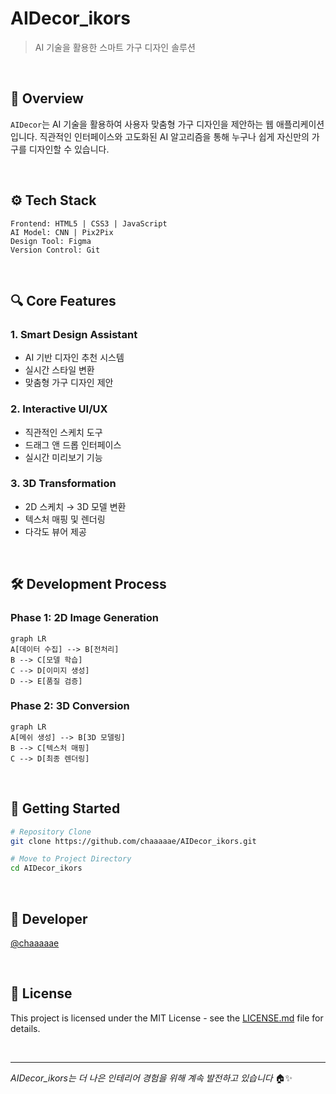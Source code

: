 # AIDecor_ikors
> AI 기술을 활용한 스마트 가구 디자인 솔루션

<br>

## 🎯 Overview
`AIDecor`는 AI 기술을 활용하여 사용자 맞춤형 가구 디자인을 제안하는 웹 애플리케이션입니다. 직관적인 인터페이스와 고도화된 AI 알고리즘을 통해 누구나 쉽게 자신만의 가구를 디자인할 수 있습니다.

<br>

## ⚙️ Tech Stack
```
Frontend: HTML5 | CSS3 | JavaScript
AI Model: CNN | Pix2Pix
Design Tool: Figma
Version Control: Git
```

<br>

## 🔍 Core Features

### 1. Smart Design Assistant
- AI 기반 디자인 추천 시스템
- 실시간 스타일 변환
- 맞춤형 가구 디자인 제안

### 2. Interactive UI/UX
- 직관적인 스케치 도구
- 드래그 앤 드롭 인터페이스
- 실시간 미리보기 기능

### 3. 3D Transformation
- 2D 스케치 → 3D 모델 변환
- 텍스처 매핑 및 렌더링
- 다각도 뷰어 제공

<br>

## 🛠️ Development Process

### Phase 1: 2D Image Generation
```mermaid
graph LR
A[데이터 수집] --> B[전처리]
B --> C[모델 학습]
C --> D[이미지 생성]
D --> E[품질 검증]
```

### Phase 2: 3D Conversion
```mermaid
graph LR
A[메쉬 생성] --> B[3D 모델링]
B --> C[텍스처 매핑]
C --> D[최종 렌더링]
```

<br>

## 🚀 Getting Started

```bash
# Repository Clone
git clone https://github.com/chaaaaae/AIDecor_ikors.git

# Move to Project Directory
cd AIDecor_ikors
```

<br>

## 👥 Developer
[@chaaaaae](https://github.com/chaaaaae)

<br>

## 📜 License
This project is licensed under the MIT License - see the [LICENSE.md](LICENSE.md) file for details.

<br>

---
*AIDecor_ikors는 더 나은 인테리어 경험을 위해 계속 발전하고 있습니다* 🏠✨
